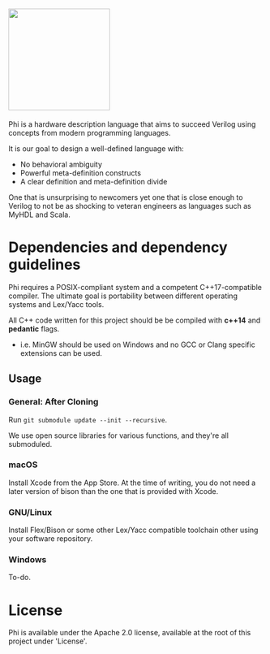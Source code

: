 # <image src="Assets/Logo/400.png" height="200px"/>
Phi is a hardware description language that aims to succeed Verilog using concepts from modern programming languages.

It is our goal to design a well-defined language with:
* No behavioral ambiguity
* Powerful meta-definition constructs
* A clear definition and meta-definition divide

One that is unsurprising to newcomers yet one that is close enough to Verilog to not be as shocking to veteran engineers as languages such as MyHDL and Scala.

# Dependencies and dependency guidelines
Phi requires a POSIX-compliant system and a competent C++17-compatible compiler. The ultimate goal is portability between different operating systems and Lex/Yacc tools.

All C++ code written for this project should be be compiled with **c++14** and **pedantic** flags.
* i.e. MinGW should be used on Windows and no GCC or Clang specific extensions can be used.

## Usage
### General: After Cloning
Run `git submodule update --init --recursive`.

We use open source libraries for various functions, and they're all submoduled.

### macOS
Install Xcode from the App Store. At the time of writing, you do not need a later version of bison than the one that is provided with Xcode.

### GNU/Linux
Install Flex/Bison or some other Lex/Yacc compatible toolchain other using your software repository.

### Windows
To-do.

# License
Phi is available under the Apache 2.0 license, available at the root of this project under 'License'.
